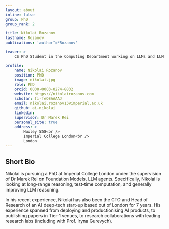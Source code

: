 ```yaml
---
layout: about
inline: false
group: PhD
group_rank: 2

title: Nikolai Rozanov
lastname: Rozanov
publications: 'author^=*Rozanov'

teaser: >
    CS PhD Student in the Computing Department working on LLMs and LLM Agents.

profile:
    name: Nikolai Rozanov
    position: PhD
    image: nikolai.jpg
    role: PhD
    orcid: 0000-0003-0274-8832
    website: https://nikolairozanov.com
    scholar: fi-feOEAAAAJ
    email: nikolai.rozanov13@imperial.ac.uk
    github: ai-nikolai
    linkedin: 
    supervisor: Dr Marek Rei
    personal_site: true
    address: >
        Huxley 558<br />
        Imperial College London<br />
        London
---
```



## Short Bio

Nikolai is pursuing a PhD at Imperial College London under the supervision of Dr Marek Rei on Foundation Models, LLM agents. Specifically, Nikolai is looking at long-range reasoning, test-time computation, and generally improving LLM reasoning. 

In his recent experience, Nikolai has also been the CTO and Head of Research of an AI deep-tech start-up based out of London for 7 years. His experience spanned from deploying and productionising AI products, to publishing papers in Tier-1 venues, to research collaborations with leading research labs (including with Prof. Iryna Gurevych).

